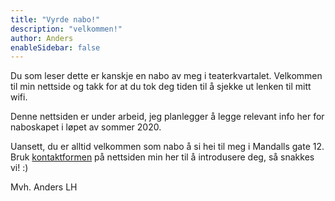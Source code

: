 ```yaml
---
title: "Vyrde nabo!"
description: "velkommen!"
author: Anders
enableSidebar: false
---
```


Du som leser dette er kanskje en nabo av meg i teaterkvartalet.  Velkommen til
min nettside og takk for at du tok deg tiden til å sjekke ut lenken til mitt
wifi.

Denne nettsiden er under arbeid, jeg planlegger å legge relevant info her for
naboskapet i løpet av sommer 2020.

Uansett, du er alltid velkommen som nabo å si hei til meg i Mandalls
gate 12. Bruk [kontaktformen](/contact/) på nettsiden min her til å introdusere deg, så
snakkes vi! :)

Mvh. Anders LH

